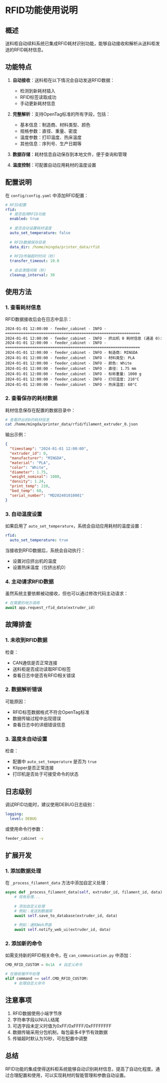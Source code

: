 # RFID功能使用说明

## 概述

送料柜自动续料系统已集成RFID耗材识别功能，能够自动接收和解析从送料柜发送的RFID耗材信息。

## 功能特点

1. **自动接收**：送料柜在以下情况会自动发送RFID数据：
   - 检测到新耗材插入
   - RFID标签读取成功
   - 手动更新耗材信息

2. **完整解析**：支持OpenTag标准的所有字段，包括：
   - 基本信息：制造商、材料类型、颜色
   - 规格参数：直径、重量、密度
   - 温度参数：打印温度、热床温度
   - 其他信息：序列号、生产日期等

3. **数据存储**：耗材信息自动保存到本地文件，便于查询和管理

4. **温度控制**：可配置自动应用耗材的温度设置

## 配置说明

在 `config/config.yaml` 中添加RFID配置：

```yaml
# RFID配置
rfid:
  # 是否启用RFID功能
  enabled: true
  
  # 是否自动设置耗材温度
  auto_set_temperature: false
  
  # RFID数据保存目录
  data_dir: /home/mingda/printer_data/rfid
  
  # RFID传输超时时间（秒）
  transfer_timeout: 10.0
  
  # 会话清理间隔（秒）
  cleanup_interval: 30
```

## 使用方法

### 1. 查看耗材信息

RFID数据接收后会在日志中显示：

```
2024-01-01 12:00:00 - feeder_cabinet - INFO - ============================================================
2024-01-01 12:00:00 - feeder_cabinet - INFO - 挤出机 0 耗材信息 (通道 0):
2024-01-01 12:00:00 - feeder_cabinet - INFO - ============================================================
2024-01-01 12:00:00 - feeder_cabinet - INFO - 制造商: MINGDA
2024-01-01 12:00:00 - feeder_cabinet - INFO - 材料类型: PLA
2024-01-01 12:00:00 - feeder_cabinet - INFO - 颜色: White
2024-01-01 12:00:00 - feeder_cabinet - INFO - 直径: 1.75 mm
2024-01-01 12:00:00 - feeder_cabinet - INFO - 标称重量: 1000 g
2024-01-01 12:00:00 - feeder_cabinet - INFO - 打印温度: 210°C
2024-01-01 12:00:00 - feeder_cabinet - INFO - 热床温度: 60°C
```

### 2. 查看保存的耗材数据

耗材信息保存在配置的数据目录中：

```bash
# 查看挤出机0的耗材信息
cat /home/mingda/printer_data/rfid/filament_extruder_0.json
```

输出示例：
```json
{
  "timestamp": "2024-01-01 12:00:00",
  "extruder_id": 0,
  "manufacturer": "MINGDA",
  "material": "PLA",
  "color": "White",
  "diameter": 1.75,
  "weight_nominal": 1000,
  "density": 1.24,
  "print_temp": 210,
  "bed_temp": 60,
  "serial_number": "MD202401010001"
}
```

### 3. 自动温度设置

如果启用了 `auto_set_temperature`，系统会自动应用耗材的温度设置：

```yaml
rfid:
  auto_set_temperature: true
```

当接收到RFID数据后，系统会自动执行：
- 设置对应挤出机的温度
- 设置热床温度（仅挤出机0）

### 4. 主动请求RFID数据

虽然系统主要依赖被动接收，但也可以通过修改代码主动请求：

```python
# 在需要的地方调用
await app.request_rfid_data(extruder_id)
```

## 故障排查

### 1. 未收到RFID数据

检查：
- CAN通信是否正常连接
- 送料柜是否成功读取RFID标签
- 查看日志中是否有RFID相关错误

### 2. 数据解析错误

可能原因：
- RFID标签数据格式不符合OpenTag标准
- 数据传输过程中出现错误
- 查看日志中的详细错误信息

### 3. 温度未自动设置

检查：
- 配置中 `auto_set_temperature` 是否为 `true`
- Klipper是否正常连接
- 打印机是否处于可接受命令的状态

## 日志级别

调试RFID功能时，建议使用DEBUG日志级别：

```yaml
logging:
  level: DEBUG
```

或使用命令行参数：
```bash
feeder_cabinet -v
```

## 扩展开发

### 1. 添加数据处理

在 `_process_filament_data` 方法中添加自定义处理：

```python
async def _process_filament_data(self, extruder_id, filament_id, data):
    # 现有处理...
    
    # 添加自定义处理
    # 例如：发送到数据库
    await self.save_to_database(extruder_id, data)
    
    # 例如：通知Web界面
    await self.notify_web_ui(extruder_id, data)
```

### 2. 添加新的命令

如需支持新的RFID相关命令，在 `can_communication.py` 中添加：

```python
CMD_RFID_CUSTOM = 0x1A  # 自定义命令

# 在接收循环中处理
elif command == self.CMD_RFID_CUSTOM:
    # 处理自定义命令
```

## 注意事项

1. RFID数据使用小端字节序
2. 字符串字段以NULL结尾
3. 可选字段未定义时值为0xFF/0xFFFF/0xFFFFFFFF
4. 数据传输采用分包机制，每包最多4字节有效数据
5. 传输超时默认为10秒，可在配置中调整

## 总结

RFID功能的集成使得送料柜系统能够自动识别耗材信息，提高了自动化程度。通过合理配置和使用，可以实现耗材的智能管理和参数自动设置。
